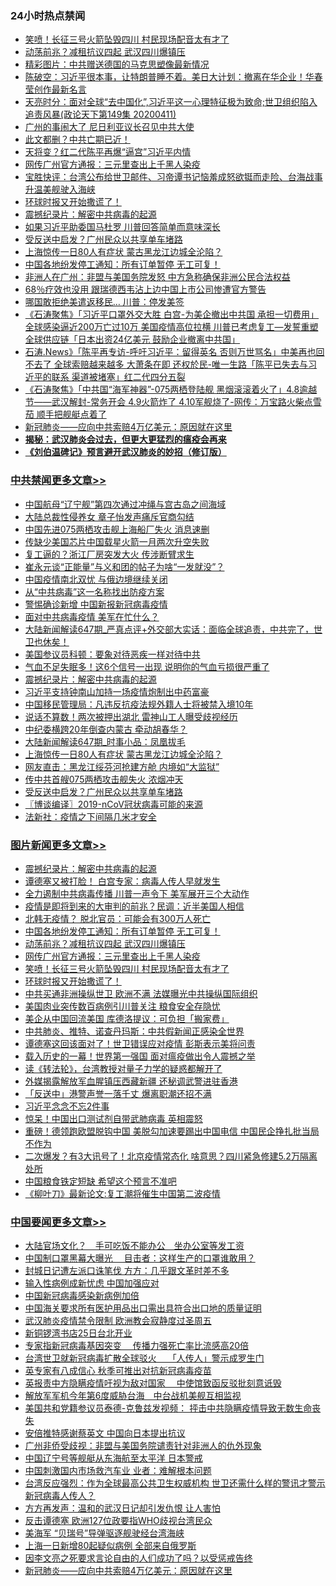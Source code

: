 <div class="catlist">
<h3>24小时热点禁闻</h3>
<ul>
<li><a href="https://github.com/fqnews/bnews/blob/master/topimagenews/20200412/1310674.md">笑喷！长征三号火箭坠毁四川 村民现场配音太有才了</a></li>
<li><a href="https://github.com/fqnews/bnews/blob/master/topimagenews/20200412/1310676.md">动荡前兆？减租抗议四起 武汉四川爆镇压</a></li>
<li><a href="https://github.com/fqnews/bnews/blob/master/cbnews/20200412/1310623.md">精彩图片：中共赠送德国的马克思塑像最新情况</a></li>
<li><a href="https://github.com/fqnews/bnews/blob/master/cbnews/20200412/1310620.md">陈破空：习近平很本事，让特朗普睡不着。美日大计划：撤离在华企业！华春莹创作最新名言 </a></li>
<li><a href="https://github.com/fqnews/bnews/blob/master/cbnews/20200412/1310618.md">天亮时分：面对全球“去中国化”,习近平这一心理特征极为致命;世卫组织陷入追责风暴(政论天下第149集 20200411) </a></li>
<li><a href="https://github.com/fqnews/bnews/blob/master/cbnews/20200412/1310690.md">广州的事闹大了 尼日利亚议长召见中共大使</a></li>
<li><a href="https://github.com/fqnews/bnews/blob/master/finance/20200412/1310713.md">此文都删？中共亡期已近！</a></li>
<li><a href="https://github.com/fqnews/bnews/blob/master/comments/20200412/1310855.md">天将变？红二代陈平再爆“逼宫”习近平内情</a></li>
<li><a href="https://github.com/fqnews/bnews/blob/master/topimagenews/20200412/1310675.md">网传广州官方通报：三元里查出上千黑人染疫</a></li>
<li><a href="https://github.com/fqnews/bnews/blob/master/bannedvideo/20200411/1310611.md">宝胜快评：台湾公布给世卫邮件、习帝谭书记恼羞成怒欲铤而走险、台海战事升温美舰驶入海峡</a></li>
<li><a href="https://github.com/fqnews/bnews/blob/master/topimagenews/20200412/1310673.md">环球时报又开始撒谎了！</a></li>
<li><a href="https://github.com/fqnews/bnews/blob/master/comments/20200412/1310987.md">震撼纪录片：解密中共病毒的起源</a></li>
<li><a href="https://github.com/fqnews/bnews/blob/master/cbnews/20200412/1310689.md">如果习近平助委国马杜罗 川普回答简单而意味深长</a></li>
<li><a href="https://github.com/fqnews/bnews/blob/master/cbnews/20200412/1310968.md">受反送中启发？广州民众以共享单车堵路</a></li>
<li><a href="https://github.com/fqnews/bnews/blob/master/cbnews/20200412/1310990.md">上海惊传一日80人有症状 蒙古黑龙江边城全沦陷？</a></li>
<li><a href="https://github.com/fqnews/bnews/blob/master/topimagenews/20200412/1311004.md">中国各地纷发停工通知：所有订单暂停 无工可复！</a></li>
<li><a href="https://github.com/fqnews/bnews/blob/master/worldnews/usa/20200412/1310652.md">非洲人在广州：非盟与美国务院发怒 中方急称确保非洲公民合法权益</a></li>
<li><a href="https://github.com/fqnews/bnews/blob/master/cnnews/20200412/1310760.md">68％疗效也没用 跟瑞德西韦沾上边中国上市公司惨遭官方警告</a></li>
<li><a href="https://github.com/fqnews/bnews/blob/master/cnnews/20200412/1310973.md">哪国敢拒绝美遣返移民… 川普：停发美签</a></li>
<li><a href="https://github.com/fqnews/bnews/blob/master/bannedvideo/20200412/1310622.md">《石涛聚焦》「习近平口罩外交大胜 白宫-为美企撤出中共国 承担一切费用」全球感染逼近200万亡过10万 美国疫情高位拉横 川普已考虑复工—发誓重塑全球供应链「日本出资24亿美元 鼓励企业撤离中共国」 </a></li>
<li><a href="https://github.com/fqnews/bnews/blob/master/bannedvideo/20200412/1310613.md">石涛.News》「陈平再专访-呼吁习近平：留得英名 否则万世骂名」中美再也回不去了 全球索赔越来越多 大萧条在即 还权於民-唯一生路「陈平已失去与习近平的联系 渠道被堵塞」红二代四分五裂 </a></li>
<li><a href="https://github.com/fqnews/bnews/blob/master/bannedvideo/20200412/1310612.md">《石涛聚焦》「中共国“海军神器”-075两栖登陆舰 黑烟滚滚着火了」4.8逾越节——武汉解封-常务开会 4.9火箭炸了 4.10军舰烧了-网传：万宝路火柴点雪茄 顺手把舰艇点着了 </a></li>
<li><a href="https://github.com/fqnews/bnews/blob/master/headline/20200412/1310625.md">新冠肺炎——应向中共索赔4万亿美元：原因就在这里</a></li>
<li><b><a href="https://github.com/fqnews/bnews/blob/master/comments/20200211/1275071.md" target="_blank">揭秘：武汉肺炎会过去，但更大更猛烈的瘟疫会再来</a></b></li>
<li><b><a href="https://github.com/fqnews/bnews/blob/master/comments/20200207/1272816.md" target="_blank">《刘伯温碑记》预言避开武汉肺炎的妙招（修订版）</a></b></li>
</ul>
</div>

<div class="catlist">
<h3><a href="https://github.com/fqnews/bnews/blob/master/cbnews/" target="_blank">中共禁闻</a><span><a href="https://github.com/fqnews/bnews/blob/master/cbnews/" target="_blank" rel="nofollow">更多文章>></a></span></h3>
<ul>
<li><a href="https://github.com/fqnews/bnews/blob/master/cbnews/20200412/1311134.md" target="_blank">中国航母“辽宁舰”第四次通过冲绳与宫古岛之间海域</a></li>
<li><a href="https://github.com/fqnews/bnews/blob/master/cbnews/20200412/1311106.md" target="_blank">大陆总裁性侵养女 章子怡发声痛斥官商勾结</a></li>
<li><a href="https://github.com/fqnews/bnews/blob/master/cbnews/20200412/1311099.md" target="_blank">中国先进075两栖攻击舰上海船厂失火 消息速删</a></li>
<li><a href="https://github.com/fqnews/bnews/blob/master/cbnews/20200412/1311098.md" target="_blank">传缺少美国芯片中国载星火箭一月两次升空失败</a></li>
<li><a href="https://github.com/fqnews/bnews/blob/master/cbnews/20200412/1311095.md" target="_blank">复工逼的？浙江厂房突发大火 传涉断臂求生</a></li>
<li><a href="https://github.com/fqnews/bnews/blob/master/cbnews/20200412/1311092.md" target="_blank">崔永元谈“正能量”与义和团的帖子为啥“一发就没”？</a></li>
<li><a href="https://github.com/fqnews/bnews/blob/master/cbnews/20200412/1311091.md" target="_blank">中国疫情南北双忧 与俄边境继续关闭</a></li>
<li><a href="https://github.com/fqnews/bnews/blob/master/comments/20200412/1311062.md" target="_blank">从“中共病毒”这一名称找出防疫方案</a></li>
<li><a href="https://github.com/fqnews/bnews/blob/master/cbnews/20200412/1311090.md" target="_blank">警惕确诊新增 中国新报新冠病毒疫情</a></li>
<li><a href="https://github.com/fqnews/bnews/blob/master/cbnews/20200412/1311088.md" target="_blank">面对中共病毒疫情 美军在忙什么？</a></li>
<li><a href="https://github.com/fqnews/bnews/blob/master/cbnews/20200412/1311040.md" target="_blank">大陆新闻解读647期_严真点评+外交部大实话：面临全球追责，中共完了，世卫也休矣！</a></li>
<li><a href="https://github.com/fqnews/bnews/blob/master/cbnews/20200412/1311034.md" target="_blank">美国参议员科顿：要象对待恶疾一样对待中共</a></li>
<li><a href="https://github.com/fqnews/bnews/blob/master/cbnews/20200412/1311035.md" target="_blank">气血不足失眠多！这6个信号一出现 说明你的气血亏损很严重了</a></li>
<li><a href="https://github.com/fqnews/bnews/blob/master/comments/20200412/1310987.md" target="_blank">震撼纪录片：解密中共病毒的起源</a></li>
<li><a href="https://github.com/fqnews/bnews/blob/master/cbnews/20200412/1311019.md" target="_blank">习近平支持钟南山加持一场疫情炮制出中药富豪</a></li>
<li><a href="https://github.com/fqnews/bnews/blob/master/cbnews/20200412/1311018.md" target="_blank">中国移民管理局：凡违反抗疫法规外籍人士将被禁入境10年</a></li>
<li><a href="https://github.com/fqnews/bnews/blob/master/cbnews/20200412/1311005.md" target="_blank">说话不算数！两次被押出湖北 雷神山工人曝受歧视经历</a></li>
<li><a href="https://github.com/fqnews/bnews/blob/master/cbnews/20200412/1310997.md" target="_blank">中纪委横跨20年倒查内蒙古 牵动胡春华？</a></li>
<li><a href="https://github.com/fqnews/bnews/blob/master/cbnews/20200412/1310991.md" target="_blank">大陆新闻解读647期_时事小品：凤凰拔毛</a></li>
<li><a href="https://github.com/fqnews/bnews/blob/master/cbnews/20200412/1310990.md" target="_blank">上海惊传一日80人有症状 蒙古黑龙江边城全沦陷？</a></li>
<li><a href="https://github.com/fqnews/bnews/blob/master/cbnews/20200412/1310989.md" target="_blank">网友直击：黑龙江绥芬河抢建方舱 内境如“大监狱”</a></li>
<li><a href="https://github.com/fqnews/bnews/blob/master/cbnews/20200412/1310969.md" target="_blank">传中共首艘075两栖攻击舰失火 浓烟冲天</a></li>
<li><a href="https://github.com/fqnews/bnews/blob/master/cbnews/20200412/1310968.md" target="_blank">受反送中启发？广州民众以共享单车堵路</a></li>
<li><a href="https://github.com/fqnews/bnews/blob/master/cbnews/20200412/1310871.md" target="_blank">〖博谈编译〗2019-nCoV冠状病毒可能的来源</a></li>
<li><a href="https://github.com/fqnews/bnews/blob/master/cbnews/20200412/1310870.md" target="_blank">法新社：疫情之下间隔几米才安全</a></li>

</ul>
</div>
<div class="catlist">
<h3><a href="https://github.com/fqnews/bnews/blob/master/topimagenews/" target="_blank">图片新闻</a><span><a href="https://github.com/fqnews/bnews/blob/master/topimagenews/" target="_blank" rel="nofollow">更多文章>></a></span></h3>
<ul>
<li><a href="https://github.com/fqnews/bnews/blob/master/comments/20200412/1310987.md" target="_blank">震撼纪录片：解密中共病毒的起源</a></li>
<li><a href="https://github.com/fqnews/bnews/blob/master/topimagenews/20200412/1311028.md" target="_blank">谭德塞又被打脸！ 白宫专家：病毒人传人早就发生</a></li>
<li><a href="https://github.com/fqnews/bnews/blob/master/topimagenews/20200412/1311027.md" target="_blank">全力遏制中共病毒传播 川普一声令下 美军展开三个大动作</a></li>
<li><a href="https://github.com/fqnews/bnews/blob/master/topimagenews/20200412/1311026.md" target="_blank">疫情是即将到来的大审判的前兆？民调：近半美国人相信</a></li>
<li><a href="https://github.com/fqnews/bnews/blob/master/topimagenews/20200412/1311020.md" target="_blank">北韩无疫情？ 脱北官员：可能会有300万人死亡</a></li>
<li><a href="https://github.com/fqnews/bnews/blob/master/topimagenews/20200412/1311004.md" target="_blank">中国各地纷发停工通知：所有订单暂停 无工可复！</a></li>
<li><a href="https://github.com/fqnews/bnews/blob/master/topimagenews/20200412/1310676.md" target="_blank">动荡前兆？减租抗议四起 武汉四川爆镇压</a></li>
<li><a href="https://github.com/fqnews/bnews/blob/master/topimagenews/20200412/1310675.md" target="_blank">网传广州官方通报：三元里查出上千黑人染疫</a></li>
<li><a href="https://github.com/fqnews/bnews/blob/master/topimagenews/20200412/1310674.md" target="_blank">笑喷！长征三号火箭坠毁四川 村民现场配音太有才了</a></li>
<li><a href="https://github.com/fqnews/bnews/blob/master/topimagenews/20200412/1310673.md" target="_blank">环球时报又开始撒谎了！</a></li>
<li><a href="https://github.com/fqnews/bnews/blob/master/topimagenews/20200412/1310672.md" target="_blank">中共买通非洲操纵世卫 欧洲不满 法媒曝光中共操纵国际组织</a></li>
<li><a href="https://github.com/fqnews/bnews/blob/master/topimagenews/20200412/1310671.md" target="_blank">美国肉业突传数百病例引川普关注 粮食安全存隐忧</a></li>
<li><a href="https://github.com/fqnews/bnews/blob/master/topimagenews/20200412/1310670.md" target="_blank">美企从中国回流美国 库德洛提议：可负担「搬家费」</a></li>
<li><a href="https://github.com/fqnews/bnews/blob/master/topimagenews/20200411/1310562.md" target="_blank">中共肺炎、推特、诺查丹玛斯：中共假新闻正感染全世界</a></li>
<li><a href="https://github.com/fqnews/bnews/blob/master/topimagenews/20200411/1310561.md" target="_blank">谭德塞这回该面对了！世卫错误应对疫情 彭斯表示美将问责</a></li>
<li><a href="https://github.com/fqnews/bnews/blob/master/topimagenews/20200411/1310463.md" target="_blank">载入历史的一幕！世界第一强国 面对瘟疫做出令人震撼之举</a></li>
<li><a href="https://github.com/fqnews/bnews/blob/master/comments/20200411/1310189.md" target="_blank">读《转法轮》，台湾教授对量子力学的疑惑都解开了</a></li>
<li><a href="https://github.com/fqnews/bnews/blob/master/topimagenews/20200411/1310310.md" target="_blank">外媒揭露解放军血腥镇压西藏新疆 还秘调武警进驻香港</a></li>
<li><a href="https://github.com/fqnews/bnews/blob/master/topimagenews/20200411/1310296.md" target="_blank">「反送中」港警声誉一落千丈 爆离职潮还招不满</a></li>
<li><a href="https://github.com/fqnews/bnews/blob/master/topimagenews/20200411/1310206.md" target="_blank">习近平念念不忘2件事</a></li>
<li><a href="https://github.com/fqnews/bnews/blob/master/topimagenews/20200410/1310163.md" target="_blank">惊呆！中国出口测试剂自带武肺病毒 英相震怒</a></li>
<li><a href="https://github.com/fqnews/bnews/blob/master/topimagenews/20200410/1310133.md" target="_blank">重磅！德领跑欧盟脱钩中国 美脱勾加速要踢出中国电信 中国民企挣扎批当局不作为</a></li>
<li><a href="https://github.com/fqnews/bnews/blob/master/topimagenews/20200410/1310034.md" target="_blank">二次爆发？有3大讯号了！北京疫情常态化 啥意思？四川紧急修建5.2万隔离处所</a></li>
<li><a href="https://github.com/fqnews/bnews/blob/master/topimagenews/20200410/1309960.md" target="_blank">中国粮食铁定短缺 希望这个预言不准吧</a></li>
<li><a href="https://github.com/fqnews/bnews/blob/master/topimagenews/20200410/1309959.md" target="_blank">《柳叶刀》最新论文:复工潮将催生中国第二波疫情</a></li>

</ul>
</div>
<div class="catlist">
<h3><a href="https://github.com/fqnews/bnews/blob/master/headline/" target="_blank">中国要闻</a><span><a href="https://github.com/fqnews/bnews/blob/master/headline/" target="_blank" rel="nofollow">更多文章>></a></span></h3>
<ul>
<li><a href="https://github.com/fqnews/bnews/blob/master/headline/20200412/1311145.md" target="_blank">大陆官场文化？　手可吃饭不能办公　坐办公室等发工资</a></li>
<li><a href="https://github.com/fqnews/bnews/blob/master/headline/20200412/1311144.md" target="_blank">中国制口罩黑幕大曝光　  目击者：这样生产的口罩谁敢用？</a></li>
<li><a href="https://github.com/fqnews/bnews/blob/master/headline/20200412/1311143.md" target="_blank">封城日记遭左派口诛笔伐    方方：几乎跟文革时差不多</a></li>
<li><a href="https://github.com/fqnews/bnews/blob/master/headline/20200412/1311142.md" target="_blank">输入性病例成新忧虑 中国加强应对</a></li>
<li><a href="https://github.com/fqnews/bnews/blob/master/headline/20200412/1311030.md" target="_blank">中国新冠病毒感染新病例加倍</a></li>
<li><a href="https://github.com/fqnews/bnews/blob/master/headline/20200412/1310806.md" target="_blank">中国海关要求所有医护用品出口需出具符合出口地的质量证明</a></li>
<li><a href="https://github.com/fqnews/bnews/blob/master/headline/20200412/1310805.md" target="_blank">武汉肺炎疫情禁令限制   欧洲教会寂静度过圣周五</a></li>
<li><a href="https://github.com/fqnews/bnews/blob/master/headline/20200412/1310804.md" target="_blank">新铜锣湾书店25日台北开业</a></li>
<li><a href="https://github.com/fqnews/bnews/blob/master/headline/20200412/1310803.md" target="_blank">专家指新冠病毒基因突变　 传播力强死亡率比流感高20倍</a></li>
<li><a href="https://github.com/fqnews/bnews/blob/master/headline/20200412/1310802.md" target="_blank">台湾世卫就新冠病毒扩散全球驳火　 「人传人」警示成罗生门</a></li>
<li><a href="https://github.com/fqnews/bnews/blob/master/headline/20200412/1310801.md" target="_blank">英专家有八成信心  秋季可推出对抗新冠病毒疫苗</a></li>
<li><a href="https://github.com/fqnews/bnews/blob/master/headline/20200412/1310800.md" target="_blank">英报责中方隐瞒疫情吁视为敌对国家　 中使馆致函反驳批刻意诋毁</a></li>
<li><a href="https://github.com/fqnews/bnews/blob/master/headline/20200412/1310799.md" target="_blank">解放军军机今年第6度威胁台海　中台战机美舰互相监视</a></li>
<li><a href="https://github.com/fqnews/bnews/blob/master/headline/20200412/1310798.md" target="_blank">美国共和党籍参议员泰德-克鲁兹发视频： 抨击中共隐瞒疫情导致无数生命丧失</a></li>
<li><a href="https://github.com/fqnews/bnews/blob/master/headline/20200412/1310797.md" target="_blank">安倍推特感谢蔡英文 中国向日本提出抗议</a></li>
<li><a href="https://github.com/fqnews/bnews/blob/master/headline/20200412/1310796.md" target="_blank">广州非侨受歧视：非盟与美国务院谴责针对非洲人的仇外现象</a></li>
<li><a href="https://github.com/fqnews/bnews/blob/master/headline/20200412/1310795.md" target="_blank">中国辽宁号等舰艇从东海航至太平洋 日本警戒</a></li>
<li><a href="https://github.com/fqnews/bnews/blob/master/headline/20200412/1310794.md" target="_blank">中国刺激国内市场救汽车业 业者：难解根本问题</a></li>
<li><a href="https://github.com/fqnews/bnews/blob/master/headline/20200412/1310793.md" target="_blank">台湾反应强烈：作为全球最高公共卫生权威机构 世卫还需什么样的警讯才警示新冠病毒人传人？</a></li>
<li><a href="https://github.com/fqnews/bnews/blob/master/headline/20200412/1310792.md" target="_blank">方方再发声：温和的武汉日记却引发仇恨 让人害怕</a></li>
<li><a href="https://github.com/fqnews/bnews/blob/master/headline/20200412/1310791.md" target="_blank">反击谭德塞 欧洲127位政要指WHO歧视台湾民众</a></li>
<li><a href="https://github.com/fqnews/bnews/blob/master/headline/20200412/1310790.md" target="_blank">美海军 “贝瑞号”导弹驱逐舰驶经台湾海峡</a></li>
<li><a href="https://github.com/fqnews/bnews/blob/master/headline/20200412/1310789.md" target="_blank">上海一日新增80起疑似病例 全部来自俄罗斯</a></li>
<li><a href="https://github.com/fqnews/bnews/blob/master/headline/20200412/1310629.md" target="_blank">因李文亮之死要求言论自由的人们成功了吗？以受惩戒告终</a></li>
<li><a href="https://github.com/fqnews/bnews/blob/master/headline/20200412/1310625.md" target="_blank">新冠肺炎——应向中共索赔4万亿美元：原因就在这里</a></li>

</ul>
</div>